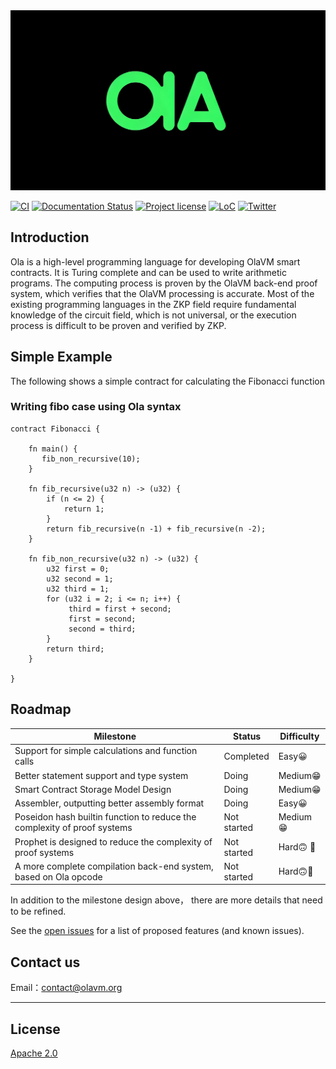 <img src="./docs/.gitbook/assets/ola.jpg" alt="Ola Logo" style="align:center" />

 [![CI](https://img.shields.io/github/actions/workflow/status/Sin7y/ola-lang/release.yml)](https://github.com/Sin7Y/ola-lang/actions)
 [![Documentation Status](https://img.shields.io/readthedocs/olang)](https://olang.gitbook.io/ola-lang/)
 [![Project license](https://img.shields.io/github/license/Sin7y/ola-lang)](LICENSE)
 [![LoC](https://tokei.rs/b1/github/Sin7y/ola-lang?category=lines)](https://github.com/Sin7y/ola-lang)
 [![Twitter](https://img.shields.io/twitter/follow/ola_zkzkvm?style=social)](https://twitter.com/ola_zkzkvm)

## Introduction

Ola is a high-level programming language for developing OlaVM smart contracts. It is Turing complete and can be used to write arithmetic programs. The computing process is proven by the OlaVM back-end proof system, which verifies that the OlaVM processing is accurate. Most of the existing programming languages in the ZKP field require fundamental knowledge of the circuit field, which is not universal, or the execution process is difficult to be proven and verified by ZKP.

## Simple Example

The following shows a simple contract for calculating the Fibonacci function

### Writing fibo case using Ola syntax

```
contract Fibonacci {

    fn main() {
       fib_non_recursive(10);
    }

    fn fib_recursive(u32 n) -> (u32) {
        if (n <= 2) {
            return 1;
        }
        return fib_recursive(n -1) + fib_recursive(n -2);
    }

    fn fib_non_recursive(u32 n) -> (u32) {
        u32 first = 0;
        u32 second = 1;
        u32 third = 1;
        for (u32 i = 2; i <= n; i++) {
             third = first + second;
             first = second;
             second = third;
        }
        return third;
    }

}
```


## Roadmap


| Milestone                                                    | Status      | Difficulty                      |
| ------------------------------------------------------------ | ----------- | ------------------------------- |
| Support for simple calculations and function calls           | Completed   | Easy:grinning:                  |
| Better statement support and type system                     | Doing       | Medium:grin:                    |
| Smart Contract Storage Model Design                          | Doing       | Medium:grin:                    |
| Assembler, outputting better assembly format                 | Doing       | Easy:grinning:                  |
| Poseidon hash builtin function to reduce the complexity of proof systems | Not started | Medium :grin:                          |
| Prophet is designed to reduce the complexity of proof systems | Not started | Hard:upside_down_face: :muscle: |
| A more complete compilation back-end system, based on Ola opcode | Not started | Hard:upside_down_face::muscle:  |

In addition to the milestone design above， there are more details that need to be refined.

See the [open issues](https://github.com/Sin7Y/ola-lang/issues) for a list of proposed features (and known issues).

## Contact us

Email：<contact@olavm.org>
*******************************

## License

[Apache 2.0](LICENSE)

